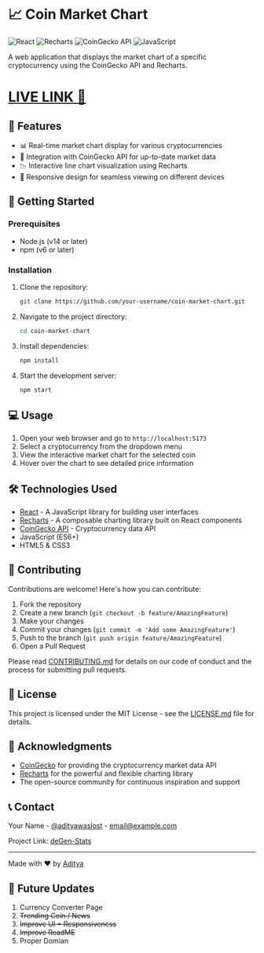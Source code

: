 # 📈 Coin Market Chart

![React](https://img.shields.io/badge/React-20232A?style=for-the-badge&logo=react&logoColor=61DAFB)
![Recharts](https://img.shields.io/badge/Recharts-22B5BF?style=for-the-badge&logo=recharts&logoColor=white)
![CoinGecko API](https://img.shields.io/badge/CoinGecko%20API-8DC63F?style=for-the-badge&logo=coingecko&logoColor=white)
![JavaScript](https://img.shields.io/badge/JavaScript-F7DF1E?style=for-the-badge&logo=javascript&logoColor=black)

A web application that displays the market chart of a specific cryptocurrency using the CoinGecko API and Recharts.

# [LIVE LINK 🌱](https://degen-stats-six.vercel.app/)

## 🌟 Features

- 📊 Real-time market chart display for various cryptocurrencies
- 🔄 Integration with CoinGecko API for up-to-date market data
- 📉 Interactive line chart visualization using Recharts
- 📱 Responsive design for seamless viewing on different devices

## 🚀 Getting Started

### Prerequisites

- Node.js (v14 or later)
- npm (v6 or later)

### Installation

1. Clone the repository:
   ```bash
   git clone https://github.com/your-username/coin-market-chart.git
   ```

2. Navigate to the project directory:
   ```bash
   cd coin-market-chart
   ```

3. Install dependencies:
   ```bash
   npm install
   ```

4. Start the development server:
   ```bash
   npm start
   ```

## 💻 Usage

1. Open your web browser and go to `http://localhost:5173`
2. Select a cryptocurrency from the dropdown menu
3. View the interactive market chart for the selected coin
4. Hover over the chart to see detailed price information

## 🛠️ Technologies Used

- [React](https://reactjs.org/) - A JavaScript library for building user interfaces
- [Recharts](https://recharts.org/) - A composable charting library built on React components
- [CoinGecko API](https://www.coingecko.com/en/api/documentation) - Cryptocurrency data API
- JavaScript (ES6+)
- HTML5 & CSS3

## 🤝 Contributing

Contributions are welcome! Here's how you can contribute:

1. Fork the repository
2. Create a new branch (`git checkout -b feature/AmazingFeature`)
3. Make your changes
4. Commit your changes (`git commit -m 'Add some AmazingFeature'`)
5. Push to the branch (`git push origin feature/AmazingFeature`)
6. Open a Pull Request

Please read [CONTRIBUTING.md](CONTRIBUTING.md) for details on our code of conduct and the process for submitting pull requests.

## 📄 License

This project is licensed under the MIT License - see the [LICENSE.md](LICENSE.md) file for details.

## 🙏 Acknowledgments

- [CoinGecko](https://www.coingecko.com/) for providing the cryptocurrency market data API
- [Recharts](https://recharts.org/) for the powerful and flexible charting library
- The open-source community for continuous inspiration and support

## 📞 Contact

Your Name - [@adityawaslost](https://x.com/adityawaslost) - email@example.com

Project Link: [deGen-Stats](https://github.com/puri-adityakumar/deGen-Stats)

---

Made with ❤️ by [Aditya](https://github.com/puri-adityakumar)

## 📝 Future Updates
1. Currency Converter Page
2. ~~Trending Coin / News~~
3. ~~Improve UI + Responsiveness~~ 
4. ~~Improve ReadME~~
5. Proper Domian